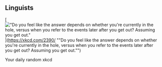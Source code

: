 ## Linguists
[!["Do you feel like the answer depends on whether you're currently in the hole, versus when you refer to the events later after you get out? Assuming you get out."](https://imgs.xkcd.com/comics/linguists.png)](https://xkcd.com/2390/ ""Do you feel like the answer depends on whether you're currently in the hole, versus when you refer to the events later after you get out? Assuming you get out."")

Your daily random xkcd
